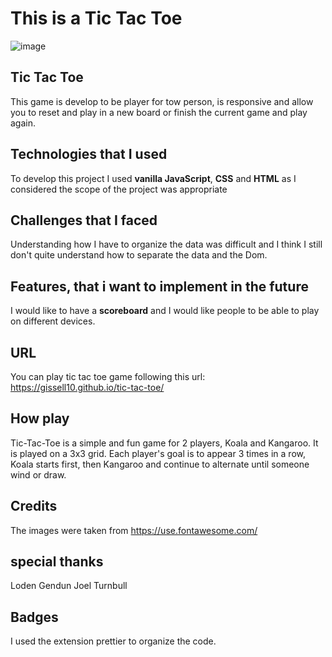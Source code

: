 # This is a Tic Tac Toe

![image](https://user-images.githubusercontent.com/63778718/208554461-6ea8e4c7-edf2-473c-bc84-c8546fd725ce.png)




## Tic Tac Toe

This game is develop to be player for tow person, is responsive and allow you to reset and play in a new board or finish the current game and play again.

## Technologies that I used

To develop this project I used **vanilla JavaScript**, **CSS** and **HTML** as I considered the scope of the project was appropriate

## Challenges that I faced

Understanding how I have to organize the data was difficult and I think I still don't quite understand how to separate the data and the Dom.

## Features, that i want to implement in the future

I would like to have a **scoreboard** and I would like people to be able to play on different devices.

## URL

You can play tic tac toe game following this url: https://gissell10.github.io/tic-tac-toe/

## How play

Tic-Tac-Toe is a simple and fun game for 2 players, Koala and Kangaroo. It is played on a 3x3 grid. Each player's goal is to appear 3 times in a row, Koala starts first, then Kangaroo and continue to alternate until someone wind or draw.

## Credits

The images were taken from https://use.fontawesome.com/

## special thanks

Loden Gendun
Joel Turnbull

## Badges

I used the extension prettier to organize the code.
